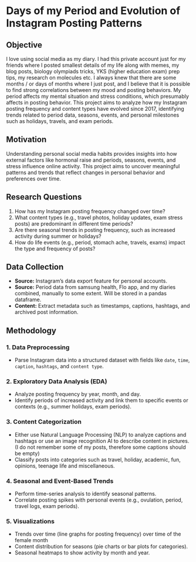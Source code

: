 # Days of my Period and Evolution of Instagram Posting Patterns

## Objective
I love using social media as my diary. I had this private account just for my friends where I posted smallest details of my life along with memes, my blog posts, biology olympiads tricks, YKS (higher education exam) prep tips, my research on molecules etc. I always knew that there are some months / or days of months where I just post, and I believe that it is possible to find strong correlations between my mood and posting behaviors. My period affects my mental situation and stress conditions, which presumably affects in posting behavior. This project aims to analyze how my Instagram posting frequency and content types have evolved since 2017, identifying trends related to period data, seasons, events, and personal milestones such as holidays, travels, and exam periods.

## Motivation
Understanding personal social media habits provides insights into how external factors like hormonal raise and periods, seasons, events, and stress influence online activity. This project aims to uncover meaningful patterns and trends that reflect changes in personal behavior and preferences over time.

## Research Questions
1. How has my Instagram posting frequency changed over time?
2. What content types (e.g., travel photos, holiday updates, exam stress posts) are predominant in different time periods?
3. Are there seasonal trends in posting frequency, such as increased activity during summer or holidays?
4. How do life events (e.g., period, stomach ache, travels, exams) impact the type and frequency of posts?

## Data Collection
- **Source:** Instagram’s data export feature for personal accounts.
- **Source:** Period data from samsung health, Flo app, and my diaries combined, manually to some extent. Will be stored in a pandas dataframe.
- **Content:** Extract metadata such as timestamps, captions, hashtags, and archived post information.

## Methodology
### 1. Data Preprocessing
- Parse Instagram data into a structured dataset with fields like `date`, `time`, `caption`, `hashtags`, and `content type`.

### 2. Exploratory Data Analysis (EDA)
- Analyze posting frequency by year, month, and day.
- Identify periods of increased activity and link them to specific events or contexts (e.g., summer holidays, exam periods).

### 3. Content Categorization
- Either use Natural Language Processing (NLP) to analyze captions and hashtags or use an image recognition AI to describe content in pictures. (I do not remember some of my posts, therefore some captions should be empty)
- Classify posts into categories such as travel, holiday, academic, fun, opinions, teenage life and miscellaneous.

### 4. Seasonal and Event-Based Trends
- Perform time-series analysis to identify seasonal patterns.
- Correlate posting spikes with personal events (e.g., ovulation, period, travel logs, exam periods).

### 5. Visualizations
- Trends over time (line graphs for posting frequency) over time of the female month
- Content distribution for seasons (pie charts or bar plots for categories).
- Seasonal heatmaps to show activity by month and year.
